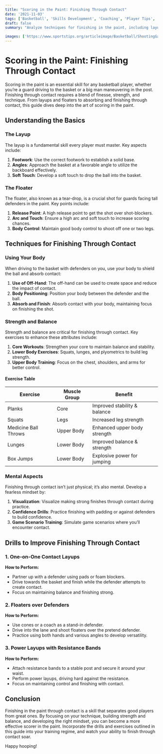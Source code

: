 ```yaml
---
title: "Scoring in the Paint: Finishing Through Contact"
date: '2021-11-03'
tags: ['Basketball', 'Skills Development', 'Coaching', 'Player Tips', 'Scoring', 'Technique', 'Layups', 'Floaters', 'Contact Finishes']
draft: false
summary: "Analyze techniques for finishing in the paint, including layups, floaters, and finishing through contact."

images: ['https://www.sportstips.org/articleimage/Basketball/ShootingGaurd/scoring_in_the_paint_finishing_through_contact.webp']
---
```


# Scoring in the Paint: Finishing Through Contact

Scoring in the paint is an essential skill for any basketball player, whether you’re a guard driving to the basket or a big man maneuvering in the post. Finishing through contact requires a blend of finesse, strength, and technique. From layups and floaters to absorbing and finishing through contact, this guide dives deep into the art of scoring in the paint.

## Understanding the Basics

### The Layup

The layup is a fundamental skill every player must master. Key aspects include:

1. **Footwork**: Use the correct footwork to establish a solid base.
2. **Angles**: Approach the basket at a favorable angle to utilize the backboard effectively.
3. **Soft Touch**: Develop a soft touch to drop the ball into the basket.

### The Floater

The floater, also known as a tear-drop, is a crucial shot for guards facing tall defenders in the paint. Key points include:

1. **Release Point**: A high release point to get the shot over shot-blockers.
2. **Arc and Touch**: Ensure a high arc and soft touch to increase scoring chances.
3. **Body Control**: Maintain good body control to shoot off one or two legs.

## Techniques for Finishing Through Contact

### Using Your Body

When driving to the basket with defenders on you, use your body to shield the ball and absorb contact:

1. **Use of Off-Hand**: The off-hand can be used to create space and reduce the impact of contact.
2. **Body Positioning**: Position your body between the defender and the ball.
3. **Absorb and Finish**: Absorb contact with your body, maintaining focus on finishing the shot.

### Strength and Balance

Strength and balance are critical for finishing through contact. Key exercises to enhance these attributes include:

1. **Core Workouts**: Strengthen your core to maintain balance and stability.
2. **Lower Body Exercises**: Squats, lunges, and plyometrics to build leg strength.
3. **Upper Body Training**: Focus on the chest, shoulders, and arms for better control.

#### Exercise Table

| Exercise              | Muscle Group        | Benefit                          |
|-----------------------|---------------------|----------------------------------|
| Planks                | Core                | Improved stability & balance     |
| Squats                | Legs                | Increased leg strength           |
| Medicine Ball Throws  | Upper Body          | Enhanced upper body strength     |
| Lunges                | Lower Body          | Improved balance & strength      |
| Box Jumps             | Lower Body          | Explosive power for jumping      |

### Mental Aspects

Finishing through contact isn’t just physical; it’s also mental. Develop a fearless mindset by:

1. **Visualization**: Visualize making strong finishes through contact during practice.
2. **Confidence Drills**: Practice finishing with padding or against defenders to build confidence.
3. **Game Scenario Training**: Simulate game scenarios where you’ll encounter contact.

## Drills to Improve Finishing Through Contact

### 1. One-on-One Contact Layups

**How to Perform:**

- Partner up with a defender using pads or foam blockers.
- Drive towards the basket and finish while the defender attempts to create contact.
- Focus on maintaining balance and finishing strong.

### 2. Floaters over Defenders

**How to Perform:**

- Use cones or a coach as a stand-in defender.
- Drive into the lane and shoot floaters over the pretend defender.
- Practice using both hands and various angles to develop versatility.

### 3. Power Layups with Resistance Bands

**How to Perform:**

- Attach resistance bands to a stable post and secure it around your waist.
- Perform power layups, driving hard against the resistance.
- Focus on maintaining control and finishing with contact.

## Conclusion

Finishing in the paint through contact is a skill that separates good players from great ones. By focusing on your technique, building strength and balance, and developing the right mindset, you can become a more effective scorer in the paint. Incorporate the drills and exercises outlined in this guide into your training regime, and watch your ability to finish through contact soar.

Happy hooping!
```